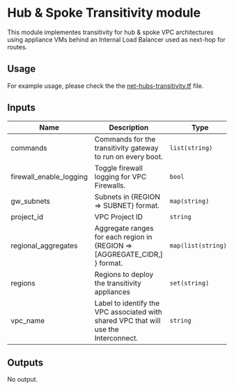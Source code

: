 # Hub & Spoke Transitivity module

This module implementes transitivity for hub & spoke VPC architectures using appliance VMs behind an
Internal Load Balancer used as next-hop for routes.

## Usage

For example usage, please check the the [net-hubs-transitivity.tf](../../envs/shared/net-hubs-transitivity.tf) file.

<!-- BEGINNING OF PRE-COMMIT-TERRAFORM DOCS HOOK -->
## Inputs

| Name | Description | Type | Default | Required |
|------|-------------|------|---------|:--------:|
| commands | Commands for the transitivity gateway to run on every boot. | `list(string)` | `[]` | no |
| firewall\_enable\_logging | Toggle firewall logging for VPC Firewalls. | `bool` | `true` | no |
| gw\_subnets | Subnets in {REGION => SUBNET} format. | `map(string)` | n/a | yes |
| project\_id | VPC Project ID | `string` | n/a | yes |
| regional\_aggregates | Aggregate ranges for each region in {REGION => [AGGREGATE\_CIDR,] } format. | `map(list(string))` | n/a | yes |
| regions | Regions to deploy the transitivity appliances | `set(string)` | `null` | no |
| vpc\_name | Label to identify the VPC associated with shared VPC that will use the Interconnect. | `string` | n/a | yes |

## Outputs

No output.

<!-- END OF PRE-COMMIT-TERRAFORM DOCS HOOK -->
